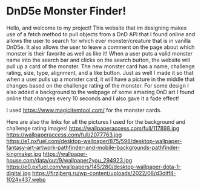 # DnD5e Monster Finder!

Hello, and welcome to my project!
This website that im designing makes use of a fetch method to pull objects from a DnD API that I found online and allows the user to search for which ever monster/creature
that is in vanilla DnD5e. It also allows the user to leave a comment on the page about which monster is their favorite as well as like it!
When a user puts a valid monster name into the search bar and clicks on the search button, the website will pull up a card of the monster.
The new monster card has a name, challenge rating, size, type, alignment, and a like button.
Just as well I made it so that when a user pulls up a monster card, it will have a picture in the middle that changes based on the challenge rating
of the monster.
For some design I also added a background to the webpage of some amazing DnD art I found online that changes every 10 seconds and I also gave it a fade
effect!

I used https://www.magicitemtool.com/ for the monster cards.

Here are also the links for all the pictures I used for the background and challenge rating images!
https://wallpaperaccess.com/full/117898.jpg
https://wallpaperaccess.com/full/2077763.jpg
https://e1.pxfuel.com/desktop-wallpaper/875/598/desktop-wallpaper-fantasy-art-artwork-pathfinder-and-mobile-backgrounds-pathfinder-kingmaker.jpg
https://wallpaper-house.com/data/out/9/wallpaper2you_294923.jpg
https://e0.pxfuel.com/wallpapers/145/280/desktop-wallpaper-dota-1-digital.jpg
https://firzjberg.ru/wp-content/uploads/2022/06/d3diff4-1024x437.webp
